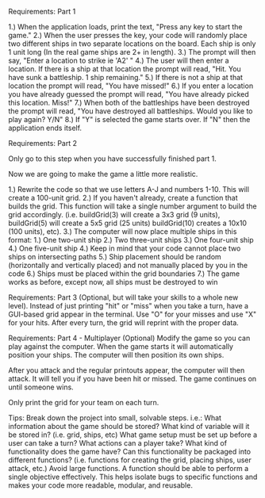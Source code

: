 Requirements: Part 1

1.) When the application loads, print the text, "Press any key to start the game."
2.) When the user presses the key, your code will randomly place two different ships in two separate locations on the board. Each ship is only 1 unit long (In the real game ships are 2+ in length).
3.) The prompt will then say, "Enter a location to strike ie 'A2' "
4.) The user will then enter a location. If there is a ship at that location the prompt will read, "Hit. You have sunk a battleship. 1 ship remaining."
5.) If there is not a ship at that location the prompt will read, "You have missed!"
6.) If you enter a location you have already guessed the prompt will read, "You have already picked this location. Miss!"
7.) When both of the battleships have been destroyed the prompt will read, "You have destroyed all battleships. Would you like to play again? Y/N"
8.) If "Y" is selected the game starts over. If "N" then the application ends itself.


Requirements: Part 2

Only go to this step when you have successfully finished part 1.

Now we are going to make the game a little more realistic.

1.) Rewrite the code so that we use letters A-J and numbers 1-10. This will create a 100-unit grid.
2.) If you haven't already, create a function that builds the grid. This function will take a single number argument to build the grid accordingly. 
(i.e. buildGrid(3) will create a 3x3 grid (9 units), buildGrid(5) will create a 5x5 grid (25 units) buildGrid(10) creates a 10x10 (100 units), etc). 
3.) The computer will now place multiple ships in this format:
     1.) One two-unit ship
     2.) Two three-unit ships
     3.) One four-unit ship
     4.) One five-unit ship
4.) Keep in mind that your code cannot place two ships on intersecting paths
5.) Ship placement should be random (horizontally and vertically placed) and not manually placed by you in the code
6.) Ships must be placed within the grid boundaries
7.) The game works as before, except now, all ships must be destroyed to win


Requirements: Part 3 
(Optional, but will take your skills to a whole new level).
Instead of just printing "hit" or "miss" when you take a turn, have a GUI-based grid appear in the terminal. Use "O" for your misses and use "X" for your hits. After every turn, the grid will reprint with the proper data.

Requirements: Part 4 - Multiplayer (Optional)
Modify the game so you can play against the computer. When the game starts it will automatically position your ships. The computer will then position its own ships.

After you attack and the regular printouts appear, the computer will then attack. It will tell you if you have been hit or missed. The game continues on until someone wins.

Only print the grid for your team on each turn.

Tips:
Break down the project into small, solvable steps. i.e.:
What information about the game should be stored? What kind of variable will it be stored in? (i.e. grid, ships, etc)
What game setup must be set up before a user can take a turn?
What actions can a player take?
What kind of functionality does the game have? Can this functionality be packaged into different functions? (i.e. functions for creating the grid, placing ships, user attack, etc.)
Avoid large functions. A function should be able to perform a single objective effectively. This helps isolate bugs to specific functions and makes your code more readable, modular, and reusable.

